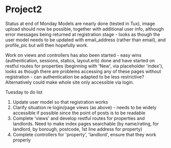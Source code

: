 # Project2

Status at end of Monday
Models are nearly done (tested in Tux), image upload should now be possible, together with additional user info, although error messages being returned at registration stage - looks as though the user model needs to be updated with email_address (rather than email), and profile_pic but will then hopefully work.

Work on views and controllers has also been started - easy wins (authentication, sessions, statics, layout.erb) done and have started on restful routes for properties (beginning with 'New', via placeholder 'index'), looks as though there are problems accessing any of these pages without registration - can authentication be adapted to be less restrictive? Alternatively could make whole site only accessible via login. 

Tuesday to do list
1. Update user model so that registration works
2. Clarify situation re login/page views (as above) - needs to be widely accessible if possible since the point of posts is to be readable
3. Complete 'views' and develop restful routes for properties and landlords. Need to make index pages searchable (by name/rating, for landlord, by borough, postcode, 1st line address for property)
4. Complete controllers for 'property', 'landlord', ensure that they work properly


